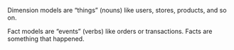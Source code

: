 Dimension models are “things” (nouns) like users, stores, products, and so on.

Fact models are “events” (verbs) like orders or transactions. Facts are something that happened.